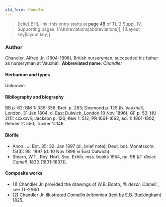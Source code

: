 ```yaml
---
std_form: Chandler
---
```


> [!cite] BHL link: this entry starts at [page 48](https://www.biodiversitylibrary.org/page/33265725) of TL-2 Suppl. IV.
> Supporting pages: [[Abbreviations|abbreviations]], [[Layout key|layout key]].

### Author

Chandler, Alfred Jr. (1804-1896), British nurseryman, succeeded his father as nurseryman at Vauxhall. 
**Abbreviated name**: *Chandler*

#### Herbarium and types

Unknown.

#### Bibliography and biography

BB p. 62; BM 1: 335-336; Bret. p. 283; Desmond p. 125 (b. Vauxhall, London, 31 Jan 1804, d. East Dulwich, London 10 Nov 1896); GF p. 53; HU 2(1): ccxxxvii; Jackson p. 126; Kew 1: 512; PR 1661-1662, ed. 1: 1801-1802; Rehder 2: 550; Tucker 1: 149.

#### Biofile

- Anon., J. Bot. 35: 32. Jan 1897 (d., brief note); Deut. bot. Monatsschr. 15(3): 95. 1897 (d. 10 Nov 1896 in East Dulwich).
- Stearn, W.T., Roy. Hort. Soc. Exhib. mss. books 1954, no. 98 (*Ill. descr. Camell.* 1830 (1831-1837)).

#### Composite works

- (1) Chandler Jr. provided the drawings of W.B. Booth, *Ill. descr. Camell.*, see TL-2/651.
- (2) Chandler Jr. illustrated *Camellia britannica* (text by E.B. Buckingham) 1825.

